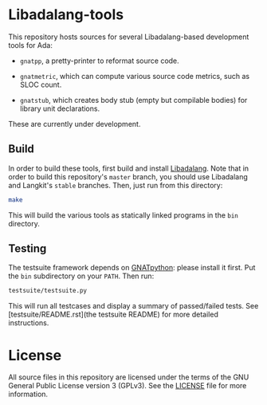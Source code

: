 Libadalang-tools
================

This repository hosts sources for several Libadalang-based development tools
for Ada:

* `gnatpp`, a pretty-printer to reformat source code.

* `gnatmetric`, which can compute various source code metrics, such as SLOC
  count.

* `gnatstub`, which creates body stub (empty but compilable bodies) for library
  unit declarations.

These are currently under development.


Build
-----

In order to build these tools, first build and install
[Libadalang](https://github.com/AdaCore/libadalang/). Note that in order to
build this repository's `master` branch, you should use Libadalang and
Langkit's `stable` branches. Then, just run from this directory:

```sh
make
```

This will build the various tools as statically linked programs in the `bin`
directory.


Testing
-------

The testsuite framework depends on
[GNATpython](https://github.com/Nikokrock/gnatpython): please install it first.
Put the `bin` subdirectory on your `PATH`.  Then run:

```sh
testsuite/testsuite.py
```

This will run all testcases and display a summary of passed/failed tests. See
[testsuite/README.rst](the testsuite README) for more detailed instructions.


License
=======

All source files in this repository are licensed under the terms of the GNU
General Public License version 3 (GPLv3). See the [LICENSE](LICENSE) file for
more information.
